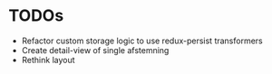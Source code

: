 # TODOs

* Refactor custom storage logic to use redux-persist transformers
* Create detail-view of single afstemning
* Rethink layout
  